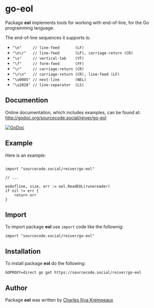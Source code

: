 # go-eol

Package **eol** implements tools for working with end-of-line, for the Go programming language.

The end-of-line sequences it supports is:

* `"\n"     // line-feed       (LF)`
* `"\n\r"   // line-feed       (LF), carriage-return (CR)`
* `"\v"     // vertical-tab    (VT)`
* `"\f"     // form-feed       (FF)`
* `"\r"     // carriage-return (CR)`
* `"\r\n"   // carriage-return (CR), line-feed (LF)`
* `"\u0085" // next-line       (NEL)`
* `"\u2028" // line-separator  (LS)`

## Documention

Online documentation, which includes examples, can be found at: http://godoc.org/sourcecode.social/reiver/go-eol

[![GoDoc](https://godoc.org/sourcecode.social/reiver/go-eol?status.svg)](https://godoc.org/sourcecode.social/reiver/go-eol)

## Example

Here is an example:
```golang

import "sourcecode.social/reiver/go-eol"

// ...

eodofline, size, err := eol.ReadEOL(runereader)
if nil != err {
	return err
}
```

## Import

To import package **eol** use `import` code like the follownig:
```
import "sourcecode.social/reiver/go-eol"
```

## Installation

To install package **eol** do the following:
```
GOPROXY=direct go get https://sourcecode.social/reiver/go-eol
```

## Author

Package **eol** was written by [Charles Iliya Krempeaux](http://changelog.ca)
